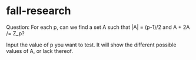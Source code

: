 # fall-research

Question: For each p, can we find a set A such that |A| = (p-1)/2 and A + 2A /= Z_p?

Input the value of p you want to test. It will show the different possible values of A, or lack thereof.
